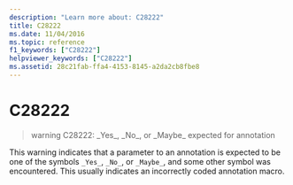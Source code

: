 ```yaml
---
description: "Learn more about: C28222"
title: C28222
ms.date: 11/04/2016
ms.topic: reference
f1_keywords: ["C28222"]
helpviewer_keywords: ["C28222"]
ms.assetid: 28c21fab-ffa4-4153-8145-a2da2cb8fbe8
---
```

# C28222

> warning C28222: \_Yes\_, \_No\_, or \_Maybe\_ expected for annotation

This warning indicates that a parameter to an annotation is expected to be one of the symbols `_Yes_`, `_No_`, or `_Maybe_`, and some other symbol was encountered. This usually indicates an incorrectly coded annotation macro.
